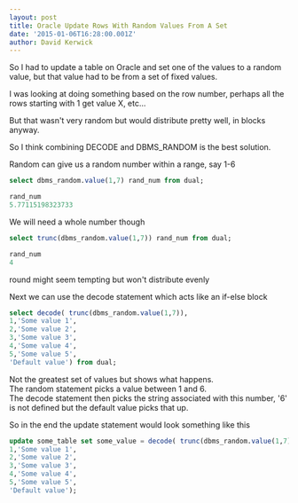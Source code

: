 ```yaml
---
layout: post
title: Oracle Update Rows With Random Values From A Set
date: '2015-01-06T16:28:00.001Z'
author: David Kerwick
---
```


So I had to update a table on Oracle and set one of the values to a random value, but that value had to be from a set of fixed values.  

I was looking at doing something based on the row number, perhaps all the rows starting with 1 get value X, etc...  

But that wasn't very random but would distribute pretty well, in blocks anyway.  

So I think combining DECODE and DBMS_RANDOM is the best solution.  

Random can give us a random number within a range, say 1-6  

``` sql
select dbms_random.value(1,7) rand_num from dual;  

rand_num  
5.77115198323733

```

We will need a whole number though  

``` sql
select trunc(dbms_random.value(1,7)) rand_num from dual;  

rand_num  
4
```

round might seem tempting but won't distribute evenly  

Next we can use the decode statement which acts like an if-else block  
``` sql
select decode( trunc(dbms_random.value(1,7)),  
1,'Some value 1',  
2,'Some value 2',  
3,'Some value 3',  
4,'Some value 4',  
5,'Some value 5',  
'Default value') from dual;
```

Not the greatest set of values but shows what happens.   
The random statement picks a value between 1 and 6.  
The decode statement then picks the string associated with this number, '6' is not defined but the default value picks that up.  

So in the end the update statement would look something like this  
``` sql
update some_table set some_value = decode( trunc(dbms_random.value(1,7)),  
1,'Some value 1',  
2,'Some value 2',  
3,'Some value 3',  
4,'Some value 4',  
5,'Some value 5',  
'Default value');  
```
